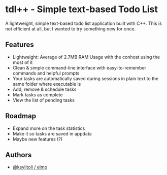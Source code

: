 # tdl++ - Simple text-based Todo List

A lightweight, simple text-based todo list application built with C++. This is not efficient at all, but I wanted to try something new for once.
## Features

- Lightweight: Average of 2.7MB RAM Usage with the conhost using the most of it
- Clean & simple command-line interface with easy-to-remember commands and helpful prompts
- Your tasks are automatically saved during sessions in plain text to the same folder where executable is
- Add, remove & schedule tasks
- Mark tasks as complete
- View the list of pending tasks


## Roadmap

- Expand more on the task statistics
- Make it so tasks are saved in appdata
- Maybe new features (?)


## Authors

- [@ksylitoli / elmo](https://www.github.com/ksylitoli)

